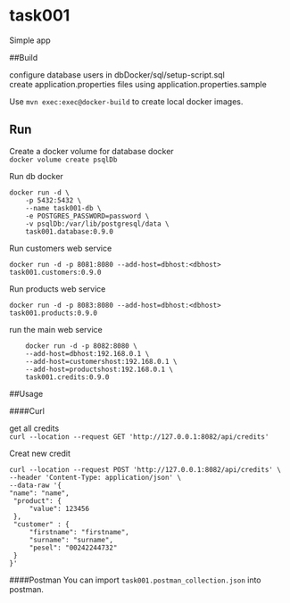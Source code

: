# task001
Simple app

##Build

configure database users in dbDocker/sql/setup-script.sql <br>
create application.properties files using application.properties.sample

Use 
``
mvn exec:exec@docker-build
``
to create local docker images.
## Run

Create a docker volume for database docker <br>
``
docker volume create psqlDb
``

Run db docker
````
docker run -d \
    -p 5432:5432 \
    --name task001-db \
    -e POSTGRES_PASSWORD=password \
    -v psqlDb:/var/lib/postgresql/data \
    task001.database:0.9.0
````

Run customers web service
```
docker run -d -p 8081:8080 --add-host=dbhost:<dbhost> task001.customers:0.9.0 
```
Run products web service
```
docker run -d -p 8083:8080 --add-host=dbhost:<dbhost> task001.products:0.9.0 
```
run the main web service
````
    docker run -d -p 8082:8080 \
    --add-host=dbhost:192.168.0.1 \
    --add-host=customershost:192.168.0.1 \
    --add-host=productshost:192.168.0.1 \
    task001.credits:0.9.0 
````
##Usage

####Curl

get all credits<br>
``curl --location --request GET 'http://127.0.0.1:8082/api/credits'``

Creat new credit<br>
````
curl --location --request POST 'http://127.0.0.1:8082/api/credits' \
--header 'Content-Type: application/json' \
--data-raw '{
"name": "name",
 "product": {
     "value": 123456
 },
 "customer" : {
     "firstname": "firstname",
     "surname": "surname",
     "pesel": "00242244732"
 }
}'
````

####Postman
You can import ``task001.postman_collection.json`` into postman.
